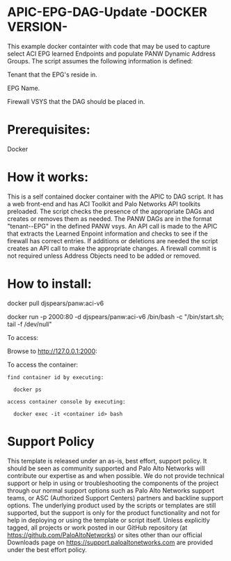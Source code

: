 # APIC-EPG-DAG-Update -DOCKER VERSION-

This example docker containter with code that may be used to capture select ACI EPG learned Endpoints and populate PANW Dynamic Address Groups. The script assumes the following information is defined:

Tenant that the EPG's reside in.

EPG Name.

Firewall VSYS that the DAG should be placed in.

# Prerequisites:

Docker 

# How it works:

This is a self contained docker container with the APIC to DAG script. It has a web front-end and has ACI Toolkit and Palo Networks API toolkits preloaded. The script checks the presence of the appropriate DAGs and creates or removes them as needed. The PANW DAGs are in the format "tenant--EPG" in the defined PANW vsys. An API call is made to the APIC that extracts the Learned Enpoint information and checks to see if the firewall has correct entries. If additions or deletions are needed the script creates an API call to make the appropriate changes. A firewall commit is not required unless Address Objects need to be added or removed.

# How to install:

  docker pull djspears/panw:aci-v6
  
  docker run -p 2000:80 -d djspears/panw:aci-v6 /bin/bash -c "/bin/start.sh; tail -f /dev/null"

  To access:
  
  Browse to http://127.0.0.1:2000:
  
  To access the container:
  
    find container id by executing:
 
      docker ps
    
    access container console by executing:
      
      docker exec -it <container id> bash
  
# Support Policy
This template is released under an as-is, best effort, support policy. It should be seen as community supported and Palo Alto Networks will contribute our expertise as and when possible. We do not provide technical support or help in using or troubleshooting the components of the project through our normal support options such as Palo Alto Networks support teams, or ASC (Authorized Support Centers) partners and backline support options. The underlying product used by the scripts or templates are still supported, but the support is only for the product functionality and not for help in deploying or using the template or script itself. Unless explicitly tagged, all projects or work posted in our GitHub repository (at https://github.com/PaloAltoNetworks) or sites other than our official Downloads page on https://support.paloaltonetworks.com are provided under the best effort policy.
